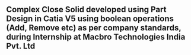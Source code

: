## Complex Close Solid developed using Part Design in Catia V5 using boolean operations (Add, Remove etc) as per company standards, during Internship at Macbro Technologies India Pvt. Ltd
